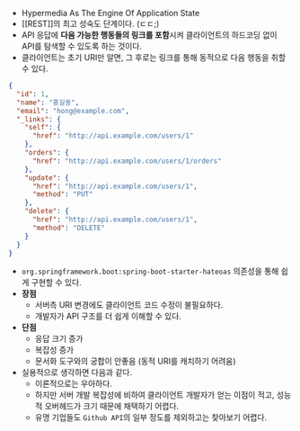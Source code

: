 - Hypermedia As The Engine Of Application State
- [[REST]]의 최고 성숙도 단계이다. (ㄷㄷ;)
- API 응답에 **다음 가능한 행동들의 링크를 포함**시켜 클라이언트의 하드코딩 없이 API를 탐색할 수 있도록 하는 것이다.
- 클라이언트는 초기 URI만 알면, 그 후로는 링크를 통해 동적으로 다음 행동을 취할 수 있다.
```json
{
  "id": 1,
  "name": "홍길동",
  "email": "hong@example.com",
  "_links": {
    "self": {
      "href": "http://api.example.com/users/1"
    },
    "orders": {
      "href": "http://api.example.com/users/1/orders"
    },
    "update": {
      "href": "http://api.example.com/users/1",
      "method": "PUT"
    },
    "delete": {
      "href": "http://api.example.com/users/1",
      "method": "DELETE"
    }
  }
}
```
- `org.springframework.boot:spring-boot-starter-hateoas` 의존성을 통해 쉽게 구현할 수 있다.
- **장점**
	- 서버측 URI 변경에도 클라이언트 코드 수정이 불필요하다.
	- 개발자가 API 구조를 더 쉽게 이해할 수 있다.
- **단점**
	- 응답 크기 증가
	- 복잡성 증가
	- 문서화 도구와의 궁합이 안좋음 (동적 URI를 캐치하기 어려움)
- 실용적으로 생각하면 다음과 같다.
	- 이론적으로는 우아하다.
	- 하지만 서버 개발 복잡성에 비하여 클라이언트 개발자가 얻는 이점이 적고, 성능적 오버헤드가 크기 때문에 채택하기 어렵다.
	- 유명 기업들도 `Github API`의 일부 정도를 제외하고는 찾아보기 어렵다.